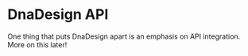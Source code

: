 # DnaDesign API

One thing that puts DnaDesign apart is an emphasis on API integration. More on this later!
